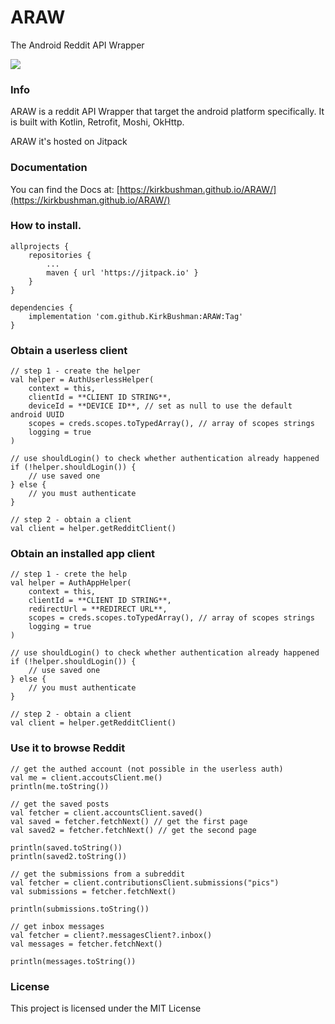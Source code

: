 # ARAW
The Android Reddit API Wrapper

[![](https://jitpack.io/v/KirkBushman/ARAW.svg)](https://jitpack.io/#KirkBushman/ARAW)


### Info

ARAW is a reddit API Wrapper that target the android platform specifically.
It is built with Kotlin, Retrofit, Moshi, OkHttp.

ARAW it's hosted on Jitpack


### Documentation 

You can find the Docs at: [https://kirkbushman.github.io/ARAW/](https://kirkbushman.github.io/ARAW/)


### How to install.

```
allprojects {
    repositories {
        ...
        maven { url 'https://jitpack.io' }
    }
}

dependencies {
    implementation 'com.github.KirkBushman:ARAW:Tag'
}
```

### Obtain a userless client

```
// step 1 - create the helper
val helper = AuthUserlessHelper(
    context = this,
    clientId = **CLIENT ID STRING**,
    deviceId = **DEVICE ID**, // set as null to use the default android UUID
    scopes = creds.scopes.toTypedArray(), // array of scopes strings
    logging = true
)

// use shouldLogin() to check whether authentication already happened
if (!helper.shouldLogin()) {
    // use saved one
} else {
    // you must authenticate
}

// step 2 - obtain a client 
val client = helper.getRedditClient()
```

### Obtain an installed app client

```
// step 1 - crete the help
val helper = AuthAppHelper(
    context = this,
    clientId = **CLIENT ID STRING**,
    redirectUrl = **REDIRECT URL**,
    scopes = creds.scopes.toTypedArray(), // array of scopes strings
    logging = true
)

// use shouldLogin() to check whether authentication already happened
if (!helper.shouldLogin()) {
    // use saved one
} else {
    // you must authenticate
}

// step 2 - obtain a client 
val client = helper.getRedditClient()
```

### Use it to browse Reddit

```
// get the authed account (not possible in the userless auth)
val me = client.accoutsClient.me()
println(me.toString())

// get the saved posts 
val fetcher = client.accountsClient.saved()
val saved = fetcher.fetchNext() // get the first page
val saved2 = fetcher.fetchNext() // get the second page

println(saved.toString())
println(saved2.toString())

// get the submissions from a subreddit
val fetcher = client.contributionsClient.submissions("pics")
val submissions = fetcher.fetchNext()

println(submissions.toString())

// get inbox messages
val fetcher = client?.messagesClient?.inbox()
val messages = fetcher.fetchNext()

println(messages.toString())
```

### License
This project is licensed under the MIT License
